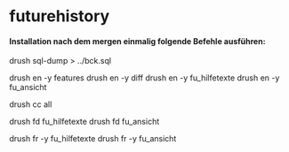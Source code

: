 # futurehistory

#### Installation nach dem mergen einmalig folgende Befehle ausführen:

drush sql-dump > ../bck.sql

drush en -y features
drush en -y diff
drush en -y fu_hilfetexte
drush en -y fu_ansicht

drush cc all

drush fd fu_hilfetexte
drush fd fu_ansicht

drush fr -y fu_hilfetexte
drush fr -y fu_ansicht